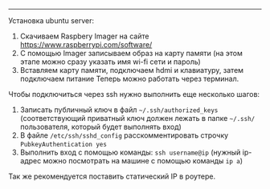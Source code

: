 ___

Установка ubuntu server:

1. Скачиваем Raspbery Imager на сайте https://www.raspberrypi.com/software/
2. С помощью Imager записываем образ на карту памяти (на этом этапе можно сразу указать имя wi-fi сети и пароль)
3. Вставляем карту памяти, подключаем hdmi и клавиатуру, затем подключаем питание
Теперь можно работать через терминал.

Чтобы подключиться через  ssh нужно выполнить еще несколько шагов:

1. Записать публичный ключ в файл `~/.ssh/authorized_keys` (соответствующий приватный ключ должен лежать в папке `~/.ssh/` пользователя, который будет выполнять вход)
2. В файле `/etc/ssh/sshd_config` расскомментировать строчку `PubkeyAuthentication yes`
3. Выполнить вход с помощью команды: `ssh username@ip` (нужный ip-адрес можно посмотрать на машине с помощью команды `ip a`)

Так же рекомендуется поставить статический IP в роутере.